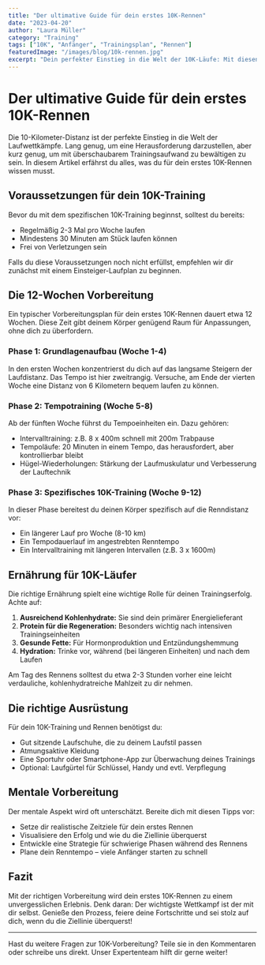 ```yaml
---
title: "Der ultimative Guide für dein erstes 10K-Rennen"
date: "2023-04-20"
author: "Laura Müller"
category: "Training"
tags: ["10K", "Anfänger", "Trainingsplan", "Rennen"]
featuredImage: "/images/blog/10k-rennen.jpg"
excerpt: "Dein perfekter Einstieg in die Welt der 10K-Läufe: Mit diesen Tipps gelingt dir die optimale Vorbereitung für dein erstes Rennen."
---
```


# Der ultimative Guide für dein erstes 10K-Rennen

Die 10-Kilometer-Distanz ist der perfekte Einstieg in die Welt der Laufwettkämpfe. Lang genug, um eine Herausforderung darzustellen, aber kurz genug, um mit überschaubarem Trainingsaufwand zu bewältigen zu sein. In diesem Artikel erfährst du alles, was du für dein erstes 10K-Rennen wissen musst.

## Voraussetzungen für dein 10K-Training

Bevor du mit dem spezifischen 10K-Training beginnst, solltest du bereits:

- Regelmäßig 2-3 Mal pro Woche laufen
- Mindestens 30 Minuten am Stück laufen können
- Frei von Verletzungen sein

Falls du diese Voraussetzungen noch nicht erfüllst, empfehlen wir dir zunächst mit einem Einsteiger-Laufplan zu beginnen.

## Die 12-Wochen Vorbereitung

Ein typischer Vorbereitungsplan für dein erstes 10K-Rennen dauert etwa 12 Wochen. Diese Zeit gibt deinem Körper genügend Raum für Anpassungen, ohne dich zu überfordern.

### Phase 1: Grundlagenaufbau (Woche 1-4)
In den ersten Wochen konzentrierst du dich auf das langsame Steigern der Laufdistanz. Das Tempo ist hier zweitrangig. Versuche, am Ende der vierten Woche eine Distanz von 6 Kilometern bequem laufen zu können.

### Phase 2: Tempotraining (Woche 5-8)
Ab der fünften Woche führst du Tempoeinheiten ein. Dazu gehören:

- Intervalltraining: z.B. 8 x 400m schnell mit 200m Trabpause
- Tempoläufe: 20 Minuten in einem Tempo, das herausfordert, aber kontrollierbar bleibt
- Hügel-Wiederholungen: Stärkung der Laufmuskulatur und Verbesserung der Lauftechnik

### Phase 3: Spezifisches 10K-Training (Woche 9-12)
In dieser Phase bereitest du deinen Körper spezifisch auf die Renndistanz vor:

- Ein längerer Lauf pro Woche (8-10 km)
- Ein Tempodauerlauf im angestrebten Renntempo
- Ein Intervalltraining mit längeren Intervallen (z.B. 3 x 1600m)

## Ernährung für 10K-Läufer

Die richtige Ernährung spielt eine wichtige Rolle für deinen Trainingserfolg. Achte auf:

1. **Ausreichend Kohlenhydrate:** Sie sind dein primärer Energielieferant
2. **Protein für die Regeneration:** Besonders wichtig nach intensiven Trainingseinheiten
3. **Gesunde Fette:** Für Hormonproduktion und Entzündungshemmung
4. **Hydration:** Trinke vor, während (bei längeren Einheiten) und nach dem Laufen

Am Tag des Rennens solltest du etwa 2-3 Stunden vorher eine leicht verdauliche, kohlenhydratreiche Mahlzeit zu dir nehmen.

## Die richtige Ausrüstung

Für dein 10K-Training und Rennen benötigst du:

- Gut sitzende Laufschuhe, die zu deinem Laufstil passen
- Atmungsaktive Kleidung
- Eine Sportuhr oder Smartphone-App zur Überwachung deines Trainings
- Optional: Laufgürtel für Schlüssel, Handy und evtl. Verpflegung

## Mentale Vorbereitung

Der mentale Aspekt wird oft unterschätzt. Bereite dich mit diesen Tipps vor:

- Setze dir realistische Zeitziele für dein erstes Rennen
- Visualisiere den Erfolg und wie du die Ziellinie überquerst
- Entwickle eine Strategie für schwierige Phasen während des Rennens
- Plane dein Renntempo – viele Anfänger starten zu schnell

## Fazit

Mit der richtigen Vorbereitung wird dein erstes 10K-Rennen zu einem unvergesslichen Erlebnis. Denk daran: Der wichtigste Wettkampf ist der mit dir selbst. Genieße den Prozess, feiere deine Fortschritte und sei stolz auf dich, wenn du die Ziellinie überquerst!

----

Hast du weitere Fragen zur 10K-Vorbereitung? Teile sie in den Kommentaren oder schreibe uns direkt. Unser Expertenteam hilft dir gerne weiter!